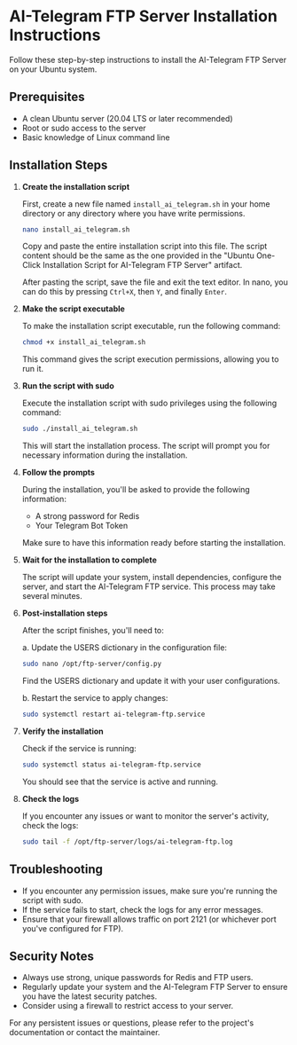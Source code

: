 # AI-Telegram FTP Server Installation Instructions

Follow these step-by-step instructions to install the AI-Telegram FTP Server on your Ubuntu system.

## Prerequisites

- A clean Ubuntu server (20.04 LTS or later recommended)
- Root or sudo access to the server
- Basic knowledge of Linux command line

## Installation Steps

1. **Create the installation script**

   First, create a new file named `install_ai_telegram.sh` in your home directory or any directory where you have write permissions.

   ```bash
   nano install_ai_telegram.sh
   ```

   Copy and paste the entire installation script into this file. The script content should be the same as the one provided in the "Ubuntu One-Click Installation Script for AI-Telegram FTP Server" artifact.

   After pasting the script, save the file and exit the text editor. In nano, you can do this by pressing `Ctrl+X`, then `Y`, and finally `Enter`.

2. **Make the script executable**

   To make the installation script executable, run the following command:

   ```bash
   chmod +x install_ai_telegram.sh
   ```

   This command gives the script execution permissions, allowing you to run it.

3. **Run the script with sudo**

   Execute the installation script with sudo privileges using the following command:

   ```bash
   sudo ./install_ai_telegram.sh
   ```

   This will start the installation process. The script will prompt you for necessary information during the installation.

4. **Follow the prompts**

   During the installation, you'll be asked to provide the following information:
   - A strong password for Redis
   - Your Telegram Bot Token

   Make sure to have this information ready before starting the installation.

5. **Wait for the installation to complete**

   The script will update your system, install dependencies, configure the server, and start the AI-Telegram FTP service. This process may take several minutes.

6. **Post-installation steps**

   After the script finishes, you'll need to:
   
   a. Update the USERS dictionary in the configuration file:
      ```bash
      sudo nano /opt/ftp-server/config.py
      ```
      Find the USERS dictionary and update it with your user configurations.

   b. Restart the service to apply changes:
      ```bash
      sudo systemctl restart ai-telegram-ftp.service
      ```

7. **Verify the installation**

   Check if the service is running:
   ```bash
   sudo systemctl status ai-telegram-ftp.service
   ```

   You should see that the service is active and running.

8. **Check the logs**

   If you encounter any issues or want to monitor the server's activity, check the logs:
   ```bash
   sudo tail -f /opt/ftp-server/logs/ai-telegram-ftp.log
   ```

## Troubleshooting

- If you encounter any permission issues, make sure you're running the script with sudo.
- If the service fails to start, check the logs for any error messages.
- Ensure that your firewall allows traffic on port 2121 (or whichever port you've configured for FTP).

## Security Notes

- Always use strong, unique passwords for Redis and FTP users.
- Regularly update your system and the AI-Telegram FTP Server to ensure you have the latest security patches.
- Consider using a firewall to restrict access to your server.

For any persistent issues or questions, please refer to the project's documentation or contact the maintainer.